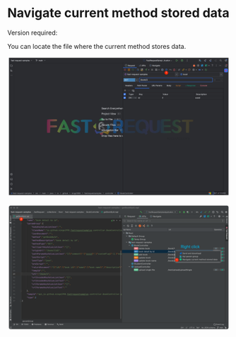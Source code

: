 # Navigate current method stored data

Version required: <Badge text="2023.1.3" />

You can locate the file where the current method stores data.

![jumpToJsonData](/img/2023.1.3/jumpToJsonData.png)

![jump from apis](/img/2023.1.3/listJump2JsonData.png)
